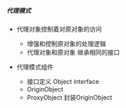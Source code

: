 ##### 代理模式

* 代理对象控制着对原对象的访问
  * 增强和控制原对象的处理逻辑
  * 代理对象和原对象 继承相同的接口

* 代理模式组件
  * 接口定义 Object interface
  * OriginObject 
  * ProxyObject 封装OriginObject
